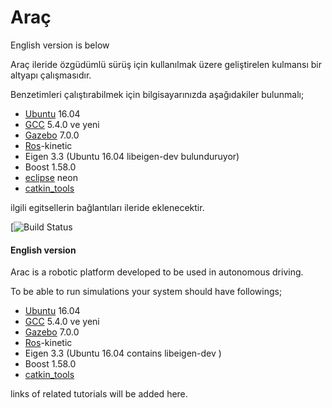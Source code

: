 # Araç
English version is below

Araç ileride özgüdümlü sürüş için kullanılmak üzere geliştirelen kulmansı bir altyapı çalışmasıdır. 

Benzetimleri çalıştırabilmek için bilgisayarınızda aşağıdakiler bulunmalı;
* [Ubuntu](https://www.ubuntu.com/) 16.04
* [GCC](https://gcc.gnu.org/) 5.4.0 ve yeni
* [Gazebo](http://gazebosim.org/) 7.0.0
* [Ros](http://www.ros.org/)-kinetic
* Eigen 3.3 (Ubuntu 16.04 libeigen-dev bulunduruyor)
* Boost 1.58.0
* [eclipse](https://www.eclipse.org/neon/) neon
* [catkin_tools](http://catkin-tools.readthedocs.io/en/latest/verbs/catkin_build.html) 

ilgili egitsellerin bağlantıları ileride eklenecektir.

[![Build Status](https://circleci.com/gh/Sadetra/arac.svg?style=shield&circle-token=:circle-token])

#### English version

Arac is a robotic platform developed to be used in autonomous driving.

To be able to run simulations your system should have followings;
* [Ubuntu](https://www.ubuntu.com/) 16.04
* [GCC](https://gcc.gnu.org/) 5.4.0 ve yeni
* [Gazebo](http://gazebosim.org/) 7.0.0
* [Ros](http://www.ros.org/)-kinetic
* Eigen 3.3 (Ubuntu 16.04 contains libeigen-dev )
* Boost 1.58.0
* [catkin_tools](http://catkin-tools.readthedocs.io/en/latest/verbs/catkin_build.html) 

links of related tutorials will be added here. 
